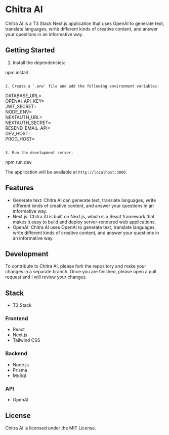 # Chitra AI

Chitra AI is a T3 Stack Next.js application that uses OpenAI to generate text, translate languages, write different kinds of creative content, and answer your questions in an informative way.

## Getting Started

1. Install the dependencies:

npm install

```

2. Create a `.env` file and add the following environment variables:

```

DATABASE_URL= <br>
OPENAI_API_KEY= <br>
JWT_SECRET= <br>
NODE_ENV= <br>
NEXTAUTH_URL= <br>
NEXTAUTH_SECRET= <br>
RESEND_EMAIL_API= <br>
DEV_HOST= <br>
PROD_HOST= <br>

```

3. Run the development server:

```

npm run dev

The application will be available at `http://localhost:3000`.

## Features

- Generate text: Chitra AI can generate text, translate languages, write different kinds of creative content, and answer your questions in an informative way.
- Next.js: Chitra AI is built on Next.js, which is a React framework that makes it easy to build and deploy server-rendered web applications.
- OpenAI: Chitra AI uses OpenAI to generate text, translate languages, write different kinds of creative content, and answer your questions in an informative way.

## Development

To contribute to Chitra AI, please fork the repository and make your changes in a separate branch. Once you are finished, please open a pull request and I will review your changes.

## Stack

- T3 Stack

### Frontend

- React
- Next.js
- Tailwind CSS

### Backend

- Node.js
- Prisma
- MySql

### API

- OpenAI

## License

Chitra AI is licensed under the MIT License.
